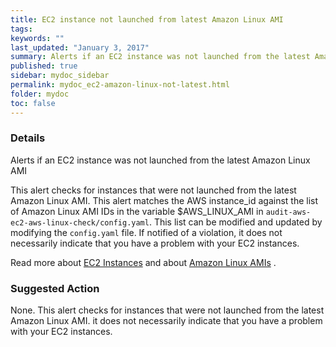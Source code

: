 ```yaml
---
title: EC2 instance not launched from latest Amazon Linux AMI
tags:
keywords: ""
last_updated: "January 3, 2017"
summary: Alerts if an EC2 instance was not launched from the latest Amazon Linux AMI
published: true
sidebar: mydoc_sidebar
permalink: mydoc_ec2-amazon-linux-not-latest.html
folder: mydoc
toc: false
---
```


### Details  

Alerts if an EC2 instance was not launched from the latest Amazon Linux AMI

This alert checks for instances that were not launched from the latest Amazon Linux AMI. This alert matches the AWS instance_id against the list of Amazon Linux AMI IDs in the variable $AWS_LINUX_AMI in `audit-aws-ec2-aws-linux-check/config.yaml`. This list can be modified and updated by modifying the `config.yaml` file. If notified of a violation, it does not necessarily indicate that you have a problem with your EC2 instances.  

Read more about [EC2 Instances](https://aws.amazon.com/ec2/) and about [Amazon Linux AMIs](https://aws.amazon.com/amazon-linux-ami/) .  

### Suggested Action
None. This alert checks for instances that were not launched from the latest Amazon Linux AMI. it does not necessarily indicate that you have a problem with your EC2 instances.  
